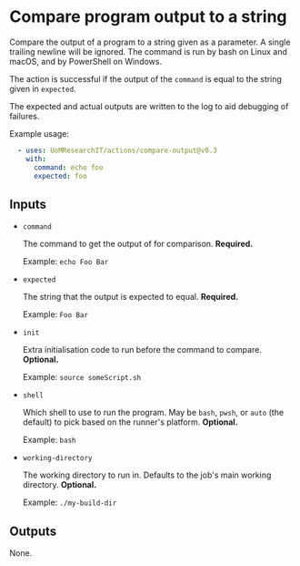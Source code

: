 # Compare program output to a string

Compare the output of a program to a string given as a parameter.
A single trailing newline will be ignored.
The command is run by bash on Linux and macOS, and by PowerShell on Windows.

The action is successful if the output of the `command` is equal to the string given in `expected`.

The expected and actual outputs are written to the log to aid debugging of failures.

Example usage:

```yml
  - uses: UoMResearchIT/actions/compare-output@v0.3
    with:
      command: echo foo
      expected: foo
```

## Inputs

* `command`

  The command to get the output of for comparison. **Required.**

  Example: `echo Foo Bar`

* `expected`

  The string that the output is expected to equal. **Required.**

  Example: `Foo Bar`

* `init`

  Extra initialisation code to run before the command to compare. **Optional.**

  Example: `source someScript.sh`

* `shell`

  Which shell to use to run the program.
  May be `bash`, `pwsh`, or `auto` (the default) to pick based on the runner's platform.  **Optional.**

  Example: `bash`

* `working-directory`

  The working directory to run in.
  Defaults to the job's main working directory.
  **Optional.**

  Example: `./my-build-dir`

## Outputs

None.

